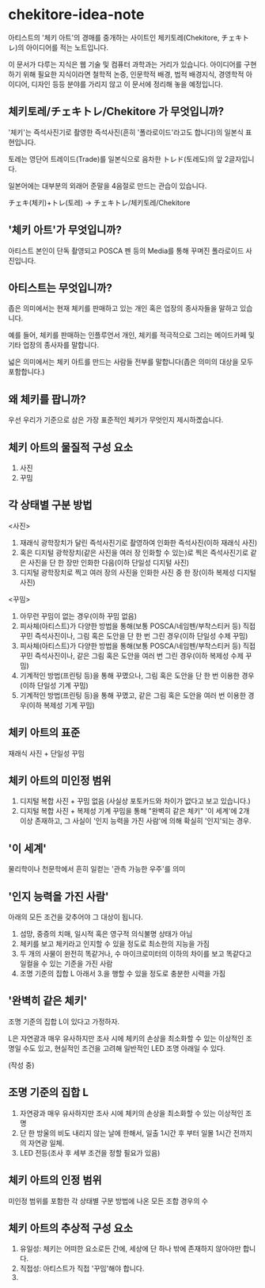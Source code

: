 # chekitore-idea-note
아티스트의 '체키 아트'의 경매를 중개하는 사이트인 체키토레(Chekitore, チェキトレ)의 아이디어를 적는 노트입니다.

이 문서가 다루는 지식은 웹 기술 및 컴퓨터 과학과는 거리가 있습니다. 아이디어를 구현하기 위해 필요한 지식이라면 철학적 논증, 인문학적 배경, 법적 배경지식, 경영학적 아이디어, 디자인 등등 분야를 가리지 않고 이 문서에 정리해 놓을 예정입니다.


## 체키토레/チェキトレ/Chekitore 가 무엇입니까?
'체키'는 즉석사진기로 촬영한 즉석사진(흔히 '폴라로이드'라고도 합니다)의 일본식 표현입니다.

토레는 영단어 트레이드(Trade)를 일본식으로 음차한 トレド(토레도)의 앞 2글자입니다.

일본어에는 대부분의 외래어 준말을 4음절로 만드는 관습이 있습니다.

チェキ(체키)+トレ(토레) -> チェキトレ/체키토레/Chekitore

## '체키 아트'가 무엇입니까?
아티스트 본인이 단독 촬영되고 POSCA 펜 등의 Media를 통해 꾸며진 폴라로이드 사진입니다.

## 아티스트는 무엇입니까?

좁은 의미에서는 현재 체키를 판매하고 있는 개인 혹은 업장의 종사자들을 말하고 있습니다.

예를 들어, 체키를 판매하는 인플루언서 개인, 체키를 적극적으로 그리는 메이드카페 및 기타 업장의 종사자를 말합니다.

넓은 의미에서는 체키 아트를 만드는 사람들 전부를 말합니다(좁은 의미의 대상을 모두 포함합니다.)

## 왜 체키를 팝니까?
우선 우리가 기준으로 삼은 가장 표준적인 체키가 무엇인지 제시하곘습니다.

## 체키 아트의 물질적 구성 요소
1. 사진
2. 꾸밈

## 각 상태별 구분 방법
<사진>
1. 재래식 광학장치가 달린 즉석사진기로 촬영하여 인화한 즉석사진(이하 재래식 사진)
2. 혹은 디지털 광학장치(같은 사진을 여러 장 인화할 수 있는)로 찍은 즉석사진기로 같은 사진을 단 한 장만 인화한 다음(이하 단일성 디지털 사진)
3. 디지털 광학장치로 찍고 여러 장의 사진을 인화한 사진 중 한 장(이하 복제성 디지털 사진)

<꾸밈>
1. 아무런 꾸밈이 없는 경우(이하 꾸밈 없음)
2. 피사체(아티스트)가 다양한 방법을 통해(보통 POSCA/네임펜/부착스티커 등) 직접 꾸민 즉석사진이나, 그림 혹은 도안을 단 한 번 그린 경우(이하 단일성 수제 꾸밈)
3. 피사체(아티스트)가 다양한 방법을 통해(보통 POSCA/네임펜/부착스티커 등) 직접 꾸민 즉석사진이나, 같은 그림 혹은 도안을 여러 번 그린 경우(이하 복제성 수제 꾸밈)
4. 기계적인 방법(프린팅 등)을 통해 꾸몄으나, 그림 혹은 도안을 단 한 번 이용한 경우(이하 단일성 기계 꾸밈)
5. 기계적인 방법(프린팅 등)을 통해 꾸몄고, 같은 그림 혹은 도안을 여러 번 이용한 경우(이하 복제성 기계 꾸밈)

## 체키 아트의 표준
재래식 사진 + 단일성 꾸밈

## 체키 아트의 미인정 범위
1. 디지털 복합 사진 + 꾸밈 없음 (사실상 포토카드와 차이가 없다고 보고 있습니다.)
2. 디지털 복합 사진 + 복제성 기계 꾸밈을 통해 "완벽히 같은 체키" '이 세계'에 2개 이상 존재하고, 그 사실이 '인지 능력을 가진 사람'에 의해 확실히 '인지'되는 경우.

## '이 세계'
물리학이나 천문학에서 흔히 일컫는 '관측 가능한 우주'를 의미

## '인지 능력을 가진 사람'
아래의 모든 조건을 갖추어야 그 대상이 됩니다.
1. 섬망, 중증의 치매, 일시적 혹은 영구적 의식불명 상태가 아님
2. 체키를 보고 체키라고 인지할 수 있을 정도로 최소한의 지능을 가짐
3. 두 개의 사물이 완전히 똑같거나, 수 마이크로미터의 이하의 차이를 보고 똑같다고 일컬을 수 있는 기준을 가진 사람
4. 조명 기준의 집합 L 아래서 3.을 행할 수 있을 정도로 충분한 시력을 가짐

## '완벽히 같은 체키'
조명 기준의 집합 L이 있다고 가정하자.

L은 자연광과 매우 유사하지만 조사 시에 체키의 손상을 최소화할 수 있는 이상적인 조명일 수도 있고, 현실적인 조건을 고려해 일반적인 LED 조명 아래일 수 있다.

(작성 중)

## 조명 기준의 집합 L
1. 자연광과 매우 유사하지만 조사 시에 체키의 손상을 최소화할 수 있는 이상적인 조명
2. 단 한 방울의 비도 내리지 않는 날에 한해서, 일출 1시간 후 부터 일몰 1시간 전까지의 자연광 일체.
3. LED 전등(조사 후 세부 조건을 정할 필요가 있음)


## 체키 아트의 인정 범위
미인정 범위를 포함한 각 상태별 구분 방법에 나온 모든 조합 경우의 수

## 체키 아트의 추상적 구성 요소
1. 유일성: 체키는 어떠한 요소로든 간에, 세상에 단 하나 밖에 존재하지 않아야만 합니다.
2. 직접성: 아티스트가 직접 '꾸밈'해야 합니다.
3. 


